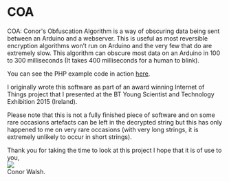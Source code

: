 # COA
COA: Conor's Obfuscation Algorithm is a way of obscuring data being sent between an Arduino and a webserver. This is useful as most reversible encryption algorithms won’t run on Arduino and the very few that do are extremely slow. This algorithm can obscure most data on an Arduino in 100 to 300 milliseconds (It takes 400 milliseconds for a human to blink).

You can see the PHP example code in action <a href="http://www.conorwalsh.net/algorithms/coa/" target="_blank">here</a>.

I originally wrote this software as part of an award winning Internet of Things project that I presented at the BT Young Scientist and Technology Exhibition 2015 (Ireland).

Please note that this is not a fully finished piece of software and on some rare occasions artefacts can be left in the decrypted string but this has only happened to me on very rare occasions (with very long strings, it is extremely unlikely to occur in short strings).

Thank you for taking the time to look at this project I hope that it is of use to you,<br/>
<img src="http://conorwalsh.net/sig.png" /><br/>
Conor Walsh.
